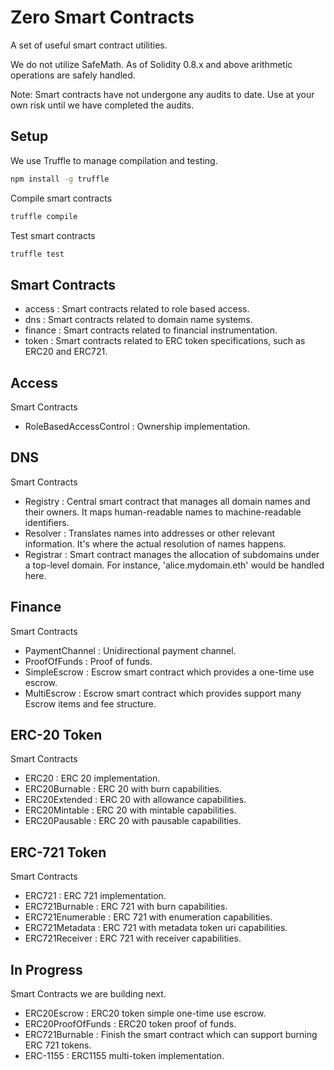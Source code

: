 # Zero Smart Contracts

A set of useful smart contract utilities.

We do not utilize SafeMath. 
As of Solidity 0.8.x and above arithmetic operations are safely handled. 

Note: Smart contracts have not undergone any audits to date. Use at your own risk until we have completed the audits.

## Setup
We use Truffle to manage compilation and testing.

```sh
npm install -g truffle
```

Compile smart contracts
```sh
truffle compile
```

Test smart contracts
```sh
truffle test
```

## Smart Contracts

- access  : Smart contracts related to role based access.
- dns     : Smart contracts related to domain name systems.
- finance : Smart contracts related to financial instrumentation.
- token   : Smart contracts related to ERC token specifications, such as ERC20 and ERC721.

## Access
Smart Contracts
- RoleBasedAccessControl : Ownership implementation.

## DNS
Smart Contracts
- Registry : Central smart contract that manages all domain names and their owners. It maps human-readable names to machine-readable identifiers.
- Resolver : Translates names into addresses or other relevant information. It's where the actual resolution of names happens.
- Registrar : Smart contract manages the allocation of subdomains under a top-level domain. For instance, 'alice.mydomain.eth' would be handled here.
  
## Finance
Smart Contracts
- PaymentChannel : Unidirectional payment channel.
- ProofOfFunds : Proof of funds.
- SimpleEscrow : Escrow smart contract which provides a one-time use escrow.
- MultiEscrow : Escrow smart contract which provides support many Escrow items and fee structure.
  
## ERC-20 Token
Smart Contracts
- ERC20 : ERC 20 implementation.
- ERC20Burnable : ERC 20 with burn capabilities.
- ERC20Extended : ERC 20 with allowance capabilities.
- ERC20Mintable : ERC 20 with mintable capabilities.
- ERC20Pausable : ERC 20 with pausable capabilities.

## ERC-721 Token
Smart Contracts
- ERC721 : ERC 721 implementation.
- ERC721Burnable : ERC 721 with burn capabilities.
- ERC721Enumerable : ERC 721 with enumeration capabilities.
- ERC721Metadata : ERC 721 with metadata token uri capabilities.
- ERC721Receiver : ERC 721 with receiver capabilities.

## In Progress 
Smart Contracts we are building next.

- ERC20Escrow : ERC20 token simple one-time use escrow.
- ERC20ProofOfFunds : ERC20 token proof of funds.
- ERC721Burnable : Finish the smart contract which can support burning ERC 721 tokens.
- ERC-1155 : ERC1155 multi-token implementation.
